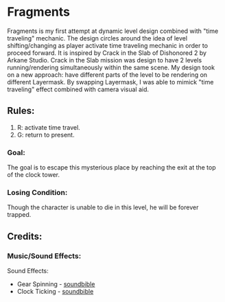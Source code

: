 # Fragments
Fragments is my first attempt at dynamic level design combined with "time traveling" mechanic. The design circles around the idea of level shifting/changing as player activate time traveling mechanic in order to proceed forward. It is inspired by Crack in the Slab of Dishonored 2 by Arkane Studio. Crack in the Slab mission was design to have 2 levels running/rendering simultaneously within the same scene. My design took on a new approach: have different parts of the level to be rendering on different Layermask. By swapping Layermask, I was able to mimick "time traveling" effect combined with camera visual aid. 

## Rules:
1. R: activate time travel.
2. G: return to present. 

### Goal:
The goal is to escape this mysterious place by reaching the exit at the top of the clock tower. 

### Losing Condition:
Though the character is unable to die in this level, he will be forever trapped. 

## Credits:

### Music/Sound Effects:

Sound Effects: 
* Gear Spinning - [soundbible](http://soundbible.com/)
* Clock Ticking - [soundbible](http://soundbible.com/)
